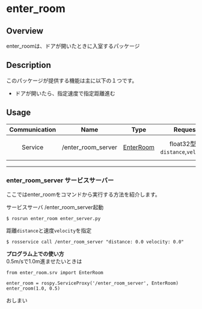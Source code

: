 # enter_room
## Overview
enter_roomは、ドアが開いたときに入室するパッケージ

## Description
このパッケージが提供する機能は主に以下の１つです。
- ドアが開いたら、指定速度で指定距離進む

## Usage
|Communication|Name|Type|Request|Result|
| :---: | :---: | :---: | :---: | :---: |
| Service | /enter_room_server | [EnterRoom](https://github.com/KIT-Happy-Robot/happymimi_apps/blob/develop/enter_room/srv/EnterRoom.srv) | float32型： `distance`,`velocity` | bool型： `result` |

---
### enter_room_server サービスサーバー
ここではenter_roomをコマンドから実行する方法を紹介します。

サービスサーバ /enter_room_server起動
```
$ rosrun enter_room enter_server.py
```
距離`distance`と速度`velocity`を指定
```
$ rosservice call /enter_room_server "distance: 0.0 velocity: 0.0"
```

**プログラム上での使い方** </br>
0.5m/sで1.0m進ませたいときは
```
from enter_room.srv import EnterRoom

enter_room = rospy.ServiceProxy('/enter_room_server', EnterRoom)
enter_room(1.0, 0.5)
```
おしまい
